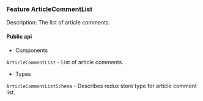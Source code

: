 ### Feature ArticleCommentList

Description: The list of article comments. 

#### Public api

- Components

`ArticleCommentList` - List of article comments.

- Types

`ArticleCommentListSchema` - Describes redux store type for article comment list.
